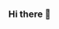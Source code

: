 ### Hi there 👋

<!--
**Brian-Branson/Brian-Branson** is a ✨ _special_ ✨ repository because its `README.md` (this file) appears on your GitHub profile.

Here are some ideas to get you started:

- 🔭 I’m currently working on Game development
- 🌱 I’m currently learning Web design
- 🤔 I’m looking for help with 3d model design
- 📫 How to reach me: Karanjabrian382@gmail.com
- 😄 Pronouns: ...he/him
